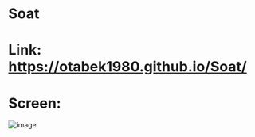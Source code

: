 # Soat

# Link: https://otabek1980.github.io/Soat/

# Screen: 
![image](https://github.com/user-attachments/assets/d50d67e4-7e19-4d28-ad4d-3ae222ea95fe)
